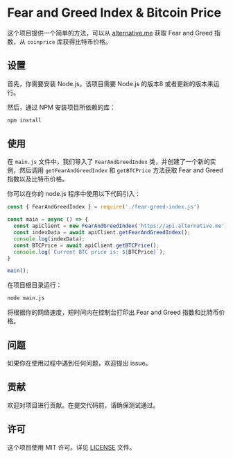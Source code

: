 # Fear and Greed Index & Bitcoin Price

这个项目提供一个简单的方法，可以从 [alternative.me](https://alternative.me/crypto/fear-and-greed-index/) 获取 Fear and Greed 指数，从 `coinprice` 库获得比特币价格。

## 设置

首先，你需要安装 Node.js。该项目需要 Node.js 的版本8 或者更新的版本来运行。

然后，通过 NPM 安装项目所依赖的库：

```sh
npm install
```

## 使用

在 `main.js` 文件中，我们导入了 `FearAndGreedIndex` 类，并创建了一个新的实例，然后调用 `getFearAndGreedIndex` 和 `getBTCPrice` 方法获取 Fear and Greed 指数以及比特币价格。

你可以在你的 node.js 程序中使用以下代码引入：

```javascript
const { FearAndGreedIndex } = require('./fear-greed-index.js')

const main = async () => {
  const apiClient = new FearAndGreedIndex('https://api.alternative.me');
  const indexData = await apiClient.getFearAndGreedIndex();
  console.log(indexData);
  const BTCPrice = await apiClient.getBTCPrice();
  console.log(`Current BTC price is: ${BTCPrice}`);
}

main();
```

在项目根目录运行：

```sh
node main.js
```

将根据你的网络速度，短时间内在控制台打印出 Fear and Greed 指数和比特币价格。

## 问题

如果你在使用过程中遇到任何问题，欢迎提出 issue。

## 贡献

欢迎对项目进行贡献。在提交代码前，请确保测试通过。

## 许可

这个项目使用 MIT 许可。详见 [LICENSE](LICENSE) 文件。